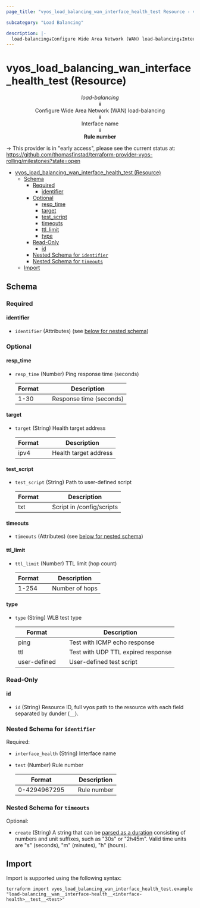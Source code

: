 ```yaml
---
page_title: "vyos_load_balancing_wan_interface_health_test Resource - vyos"

subcategory: "Load Balancing"

description: |-
  load-balancing⯯Configure Wide Area Network (WAN) load-balancing⯯Interface name⯯Rule number
---
```


# vyos_load_balancing_wan_interface_health_test (Resource)
<center>


*load-balancing*  
⯯  
Configure Wide Area Network (WAN) load-balancing  
⯯  
Interface name  
⯯  
**Rule number**


</center>

-> This provider is in "early access", please see the current status at: https://github.com/thomasfinstad/terraform-provider-vyos-rolling/milestones?state=open

<!--TOC-->

- [vyos_load_balancing_wan_interface_health_test (Resource)](#vyos_load_balancing_wan_interface_health_test-resource)
  - [Schema](#schema)
    - [Required](#required)
      - [identifier](#identifier)
    - [Optional](#optional)
      - [resp_time](#resp_time)
      - [target](#target)
      - [test_script](#test_script)
      - [timeouts](#timeouts)
      - [ttl_limit](#ttl_limit)
      - [type](#type)
    - [Read-Only](#read-only)
      - [id](#id)
    - [Nested Schema for `identifier`](#nested-schema-for-identifier)
    - [Nested Schema for `timeouts`](#nested-schema-for-timeouts)
  - [Import](#import)

<!--TOC-->

<!-- schema generated by tfplugindocs -->
## Schema

### Required

#### identifier
- `identifier` (Attributes) (see [below for nested schema](#nestedatt--identifier))

### Optional

#### resp_time
- `resp_time` (Number) Ping response time (seconds)

    |  Format  &emsp;|  Description              |
    |----------|---------------------------|
    |  1-30    &emsp;|  Response time (seconds)  |
#### target
- `target` (String) Health target address

    |  Format  &emsp;|  Description            |
    |----------|-------------------------|
    |  ipv4    &emsp;|  Health target address  |
#### test_script
- `test_script` (String) Path to user-defined script

    |  Format  &emsp;|  Description                |
    |----------|-----------------------------|
    |  txt     &emsp;|  Script in /config/scripts  |
#### timeouts
- `timeouts` (Attributes) (see [below for nested schema](#nestedatt--timeouts))
#### ttl_limit
- `ttl_limit` (Number) TTL limit (hop count)

    |  Format  &emsp;|  Description     |
    |----------|------------------|
    |  1-254   &emsp;|  Number of hops  |
#### type
- `type` (String) WLB test type

    |  Format        &emsp;|  Description                         |
    |----------------|--------------------------------------|
    |  ping          &emsp;|  Test with ICMP echo response        |
    |  ttl           &emsp;|  Test with UDP TTL expired response  |
    |  user-defined  &emsp;|  User-defined test script            |

### Read-Only

#### id
- `id` (String) Resource ID, full vyos path to the resource with each field separated by dunder (`__`).

<a id="nestedatt--identifier"></a>
### Nested Schema for `identifier`

Required:

- `interface_health` (String) Interface name
- `test` (Number) Rule number

    |  Format        &emsp;|  Description  |
    |----------------|---------------|
    |  0-4294967295  &emsp;|  Rule number  |


<a id="nestedatt--timeouts"></a>
### Nested Schema for `timeouts`

Optional:

- `create` (String) A string that can be [parsed as a duration](https://pkg.go.dev/time#ParseDuration) consisting of numbers and unit suffixes, such as &#34;30s&#34; or &#34;2h45m&#34;. Valid time units are &#34;s&#34; (seconds), &#34;m&#34; (minutes), &#34;h&#34; (hours).

## Import

Import is supported using the following syntax:

```shell
terraform import vyos_load_balancing_wan_interface_health_test.example "load-balancing__wan__interface-health__<interface-health>__test__<test>"
```
